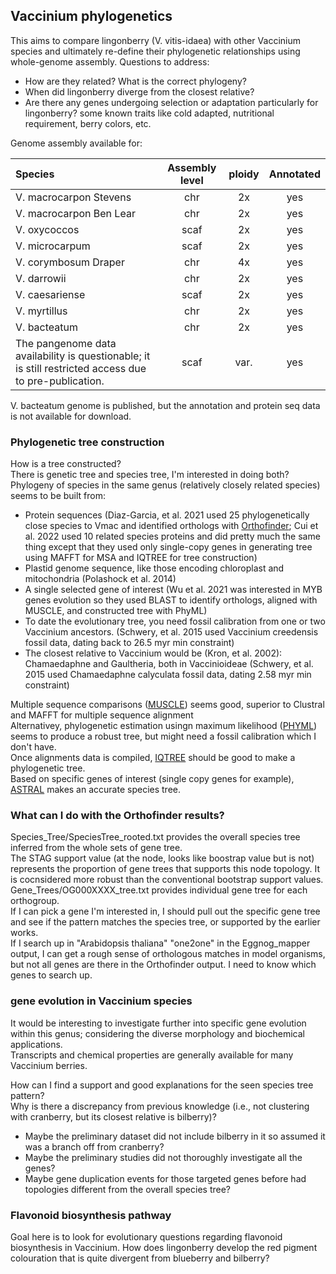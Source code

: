 ## Vaccinium phylogenetics 
This aims to compare lingonberry (V. vitis-idaea) with other Vaccinium species and ultimately re-define their phylogenetic relationships using whole-genome assembly. 
Questions to address: 
* How are they related? What is the correct phylogeny? 
* When did lingonberry diverge from the closest relative? 
* Are there any genes undergoing selection or adaptation particularly for lingonberry? some known traits like cold adapted, nutritional requirement, berry colors, etc.

Genome assembly available for: 

| Species | Assembly level  | ploidy | Annotated |
| :------------------- |:-----:| :------------------:| :-------------: |
| V. macrocarpon Stevens    | chr | 2x | yes |
| V. macrocarpon Ben Lear | chr | 2x | yes |
| V. oxycoccos | scaf | 2x | yes |
| V. microcarpum | scaf | 2x | yes |
| V. corymbosum Draper | chr | 4x | yes |
| V. darrowii | chr | 2x | yes |
| V. caesariense | scaf | 2x | yes |
| V. myrtillus | chr | 2x | yes |
| V. bacteatum | chr | 2x | yes |
| The pangenome data availability is questionable; it is still restricted access due to pre-publication. | scaf | var. | yes |
V. bacteatum genome is published, but the annotation and protein seq data is not available for download. 

### Phylogenetic tree construction 
How is a tree constructed? \
There is genetic tree and species tree, I'm interested in doing both? \
Phylogeny of species in the same genus (relatively closely related species) seems to be built from: 
* Protein sequences (Diaz-Garcia, et al. 2021 used 25 phylogenetically close species to Vmac and identified orthologs with [Orthofinder](https://github.com/davidemms/OrthoFinder); Cui et al. 2022 used 10 related species proteins and did pretty much the same thing except that they used only single-copy genes in generating tree using MAFFT for MSA and IQTREE for tree construction)
* Plastid genome sequence, like those encoding chloroplast and mitochondria (Polashock et al. 2014) 
* A single selected gene of interest (Wu et al. 2021 was interested in MYB genes evolution so they used BLAST to identify orthologs, aligned with MUSCLE, and constructed tree with PhyML)
* To date the evolutionary tree, you need fossil calibration from one or two Vaccinium ancestors. (Schwery, et al. 2015 used Vaccinium creedensis fossil data, dating back to 26.5 myr min constraint) 
* The closest relative to Vaccinium would be (Kron, et al. 2002): Chamaedaphne and Gaultheria, both in Vaccinioideae (Schwery, et al. 2015 used Chamaedaphne calyculata fossil data, dating 2.58 myr min constraint) 

Multiple sequence comparisons ([MUSCLE](https://drive5.com/muscle5/)) seems good, superior to Clustral and MAFFT for multiple sequence alignment \
Alternativey, phylogenetic estimation usingn maximum likelihood ([PHYML](https://github.com/stephaneguindon/phyml)) seems to produce a robust tree, but might need a fossil calibration which I don't have. \
Once alignments data is compiled, [IQTREE](http://www.iqtree.org/doc/Concordance-Factor) should be good to make a phylogenetic tree. \
Based on specific genes of interest (single copy genes for example), [ASTRAL](https://github.com/smirarab/ASTRAL) makes an accurate species tree. 

### What can I do with the Orthofinder results? 
Species_Tree/SpeciesTree_rooted.txt provides the overall species tree inferred from the whole sets of gene tree. \
The STAG support value (at the node, looks like boostrap value but is not) represents the proportion of gene trees that supports this node topology. It is cocnsidered more robust than the conventional bootstrap support values. \
Gene_Trees/OG000XXXX_tree.txt provides individual gene tree for each orthogroup. \
If I can pick a gene I'm interested in, I should pull out the specific gene tree and see if the pattern matches the species tree, or supported by the earlier works. \
If I search up in "Arabidopsis thaliana" "one2one" in the Eggnog_mapper output, I can get a rough sense of orthologous matches in model organisms, but not all genes are there in the Orthofinder output. I need to know which genes to search up.

### gene evolution in Vaccinium species
It would be interesting to investigate further into specific gene evolution within this genus; considering the diverse morphology and biochemical applications. \
Transcripts and chemical properties are generally available for many Vaccinium berries. 

How can I find a support and good explanations for the seen species tree pattern? \
Why is there a discrepancy from previous knowledge (i.e., not clustering with cranberry, but its closest relative is bilberry)? 
* Maybe the preliminary dataset did not include bilberry in it so assumed it was a branch off from cranberry? 
* Maybe the preliminary studies did not thoroughly investigate all the genes? 
* Maybe gene duplication events for those targeted genes before had topologies different from the overall species tree? 


### Flavonoid biosynthesis pathway 
Goal here is to look for evolutionary questions regarding flavonoid biosynthesis in Vaccinium. How does lingonberry develop the red pigment colouration that is quite divergent from blueberry and bilberry? 


